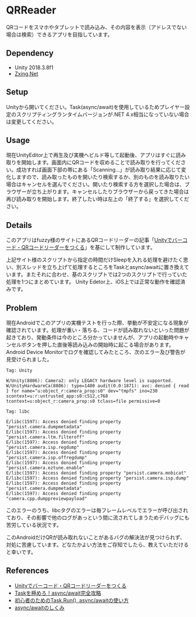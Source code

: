 # QRReader
QRコードをスマホやタブレットで読み込み、その内容を表示（アドレスでない場合は検索）できるアプリを目指しています。

## Dependency
- Unity 2018.3.8f1
- [Zxing.Net](https://github.com/zxing/zxing)

## Setup
Unityから開いてください。Task(async/await)を使用しているためプレイヤー設定のスクリプティングランタイムバージョンが.NET 4.x相当になっていない場合は変更してください。

## Usage
現在UnityEditor上で再生及び実機へビルド等して起動後、アプリはすぐに読み取りを開始します。画面内にQRコードを収めることで読み取りを行ってください。成功すれば画面下部の帯にある「Scanning...」が読み取り結果に応じて変化しますので、読み取ったものを開いたり検索するか、別のものを読み取りたい場合はキャンセルを選んでください。開いたり検索する方を選択した場合は、ブラウザーが立ち上がります。キャンセルしたりブラウザーから戻ってきた場合は再び読み取りを開始します。終了したい時は左上の「終了する」を選択してください。

## Details
このアプリはfuzzy様のサイトにあるQRコードリーダーの記事「[Unityでバーコード・QRコードリーダーをつくる](http://fuzzy0.hatenablog.com/entry/2018/07/10/234630)」を基にして制作しています。

上記サイト様のスクリプトから指定の時間だけSleepを入れる処理を避けたく思い、別スレッドを立ち上げて処理するところをTaskとasync/awaitに置き換えています。またそれに合わせ、基のスクリプトでは2つのスクリプトで行っていた処理を1つにまとめています。
Unity Edetor上、iOS上では正常な動作を確認済みです。

## Problem
現在Androidでこのアプリの実機テストを行った際、挙動が不安定になる現象が確認されています。処理が重い・落ちる、コードが読み取れないといった問題が起きており、発動条件は今のところ分かっていませんが、アプリの起動時やキャンセルボタンを押した直後等読み込みの開始時に起こる場合があります。
Android Device Monitorでログを確認してみたところ、次のエラー及び警告が見受けられました。

`Tag: Unity`
```
W/Unity(8806): Camera2: only LEGACY hardware level is supported.
W/UnityHardwareCa(8806): type=1400 audit(0.0:1871): avc: denied { read } for name="u:object_r:camera_prop:s0" dev="tmpfs" ino=230 scontext=u:r:untrusted_app:s0:c512,c768 tcontext=u:object_r:camera_prop:s0 tclass=file permissive=0
```
`Tag: libc`
```
E/libc(1597): Access denied finding property "persist.camera.dumpmetadata"
E/libc(1597): Access denied finding property "persist.camera.ltm.filteroff"
E/libc(1597): Access denied finding property "persist.camera.isp.regdump"
E/libc(1597): Access denied finding property "persist.camera.isp.offregdump"
E/libc(1597): Access denied finding property "persist.camera.eztune.enable"
E/libc(1597): Access denied finding property "persist.camera.mobicat"
E/libc(1597): Access denied finding property "persist.camera.isp.dump"
E/libc(1597): Access denied finding property "persist.camera.dumpmetadata"
E/libc(1597): Access denied finding property "camera.cpp.dumppreviewpayload"
```

このエラーのうち、libcタグのエラーは毎フレームレベルでエラーが呼び出されており、その影響で他のログがあっという間に流されてしまうためデバッグにも苦労している状況です。

このAndroidだけQRが読み取れないことがあるバグの解決法が見つけられず、対処に苦慮しています。どなたかよい方法をご存知でしたら、教えていただけると幸いです。

## References
- [Unityでバーコード・QRコードリーダーをつくる](http://fuzzy0.hatenablog.com/entry/2018/07/10/234630)
- [Taskを極めろ！async/await完全攻略](https://qiita.com/acple@github/items/8f63aacb13de9954c5da)
- [初心者のためのTask.Run(), async/awaitの使い方](https://qiita.com/Alupaca1363Inew/items/0126270bca99883605de)
- [async/awaitのしくみ](https://www.youtube.com/watch?v=sT5kwDEb3xY&t=379s)
